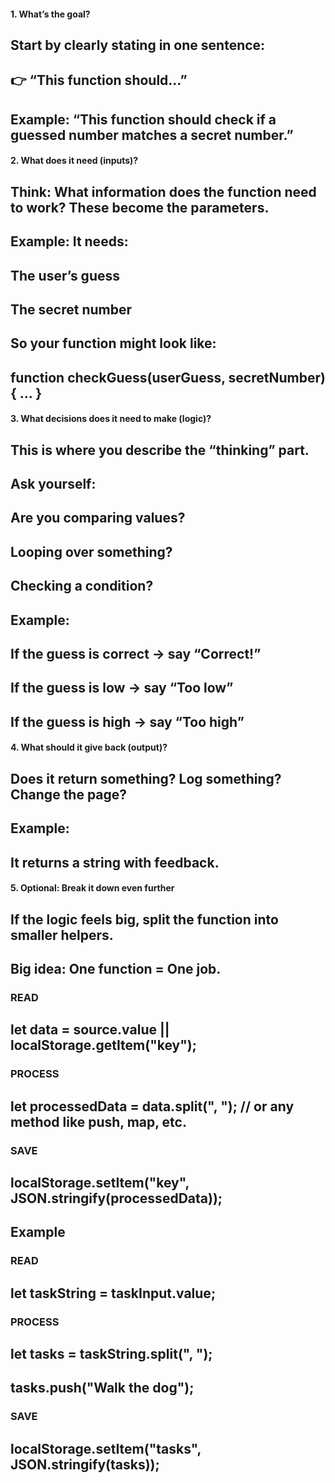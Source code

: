 #### 1. What’s the goal?
## Start by clearly stating in one sentence:
## 👉 “This function should…”
## Example: “This function should check if a guessed number matches a secret number.”

#### 2. What does it need (inputs)?
## Think: What information does the function need to work? These become the parameters.
## Example: It needs:

## The user’s guess

## The secret number

## So your function might look like:
## function checkGuess(userGuess, secretNumber) { ... }

#### 3. What decisions does it need to make (logic)?
## This is where you describe the “thinking” part.
## Ask yourself:

## Are you comparing values?

## Looping over something?

## Checking a condition?
## Example:

## If the guess is correct → say “Correct!”

## If the guess is low → say “Too low”

## If the guess is high → say “Too high”

#### 4. What should it give back (output)?
## Does it return something? Log something? Change the page?
## Example:

## It returns a string with feedback.

#### 5. Optional: Break it down even further
## If the logic feels big, split the function into smaller helpers.
## Big idea: One function = One job.

###  READ
## let data = source.value || localStorage.getItem("key");

### PROCESS
## let processedData = data.split(", "); // or any method like push, map, etc.

### SAVE
## localStorage.setItem("key", JSON.stringify(processedData));


## Example
### READ
## let taskString = taskInput.value;

### PROCESS
## let tasks = taskString.split(", ");
## tasks.push("Walk the dog");

### SAVE
## localStorage.setItem("tasks", JSON.stringify(tasks));
